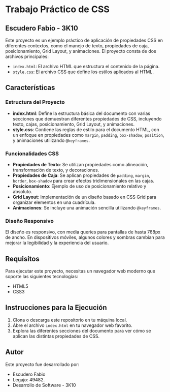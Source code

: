 # Trabajo Práctico de CSS
## Escudero Fabio - 3K10

Este proyecto es un ejemplo práctico de aplicación de propiedades CSS en diferentes contextos, como el manejo de texto, propiedades de caja, posicionamiento, Grid Layout, y animaciones. El proyecto consta de dos archivos principales:

- `index.html`: El archivo HTML que estructura el contenido de la página.
- `style.css`: El archivo CSS que define los estilos aplicados al HTML.

## Características

### Estructura del Proyecto

- **index.html**: Define la estructura básica del documento con varias secciones que demuestran diferentes propiedades de CSS, incluyendo texto, cajas, posicionamiento, Grid Layout, y animaciones.
- **style.css**: Contiene las reglas de estilo para el documento HTML, con un enfoque en propiedades como `margin`, `padding`, `box-shadow`, `position`, y animaciones utilizando `@keyframes`.

### Funcionalidades CSS

- **Propiedades de Texto**: Se utilizan propiedades como alineación, transformación de texto, y decoraciones.
- **Propiedades de Caja**: Se aplican propiedades de `padding`, `margin`, `border`, `box-shadow` para crear efectos tridimensionales en las cajas.
- **Posicionamiento**: Ejemplo de uso de posicionamiento relativo y absoluto.
- **Grid Layout**: Implementación de un diseño basado en CSS Grid para organizar elementos en una cuadrícula.
- **Animaciones**: Se incluye una animación sencilla utilizando `@keyframes`.

### Diseño Responsivo

El diseño es responsivo, con media queries para pantallas de hasta 768px de ancho. En dispositivos móviles, algunos colores y sombras cambian para mejorar la legibilidad y la experiencia del usuario.

## Requisitos

Para ejecutar este proyecto, necesitas un navegador web moderno que soporte las siguientes tecnologías:

- HTML5
- CSS3

## Instrucciones para la Ejecución

1. Clona o descarga este repositorio en tu máquina local.
2. Abre el archivo `index.html` en tu navegador web favorito.
3. Explora las diferentes secciones del documento para ver cómo se aplican las distintas propiedades de CSS.

## Autor

Este proyecto fue desarrollado por:
- Escudero Fabio
- Legajo: 49482.
- Desarrollo de Software - 3K10

